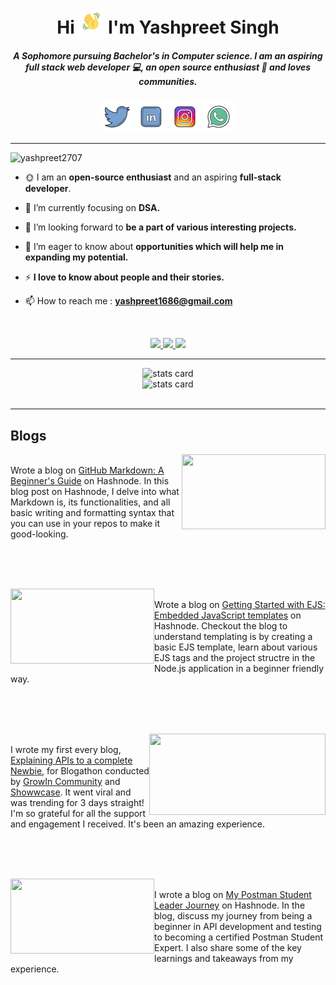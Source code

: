 <h1 align="center">
         Hi 
         <img src="./assets/wave.gif" alt="Waving hand animated gif" height="40" width="40"/>
         I'm Yashpreet Singh
</h1>
<!-- ![twitter](https://github.com/yashpreet2707/yashpreet2707/assets/111020648/db08edfe-d1d4-4ac8-b456-611dcda2a7b6) -->
<!-- ![linkedin](https://github.com/yashpreet2707/yashpreet2707/assets/111020648/ff149499-f3dd-4885-b74a-fe7b26e73ec8) -->

<h5 align="center">
A Sophomore pursuing Bachelor's in Computer science. I am an aspiring full stack web developer 💻, an open source enthusiast 🥑 and loves communities.
</h5>


<p align="center">
<a href="https://twitter.com/yashpreet2707/" target="_blank"> <img src="./assets/twitter.png" alt="twitter" width="50px"></a>
<!-- <a href="https://twitter.com/yashpreet2707/" target="_blank"> <img src="https://github.com/yashpreet2707/yashpreet2707/assets/111020648/db08edfe-d1d4-4ac8-b456-611dcda2a7b6" alt="twitter" width="50px"></a> -->
<a href="https://linkedin.com/in/yashpreet2707/" target="_blank"> <img src="./assets/linkedin.png" alt="linkedin" width="50px"></a>
<!-- <a href="https://linkedin.com/in/yashpreet2707/" target="_blank"> <img src="(https://github.com/yashpreet2707/yashpreet2707/assets/111020648/ff149499-f3dd-4885-b74a-fe7b26e73ec8" alt="linkedin" width="50px"></a> -->
<a href="https://instagram.com/yashpreet2707/" target="_blank"> <img src="./assets/instagram.png" alt="instagram" width="50px"></a>
<a href="https://wa.me/+919050833611/" target="_blank"> <img src="./assets/whatsapp.png" alt="whatsapp" width="50px"></a>
</p>

<hr>
<p align="left"> 
         <img src="https://komarev.com/ghpvc/?username=yashpreet2707&label=Profile%20views&color=0e75b6&style=flat" alt="yashpreet2707" /> 
</p>
         
  
- 🌞 I am an **open-source enthusiast** and an aspiring **full-stack developer**.

<!-- - 📙 In my free time, I love to research about various programs and learn about open-source. -->

- 🌱 I’m currently focusing on **DSA.**

- 👯 I’m looking forward to **be a part of various interesting projects.**

- 🤝 I’m eager to know about **opportunities which will help me in expanding my potential.**

- ⚡ **I love to know about people and their stories.** 

- 📫 How to reach me : **yashpreet1686@gmail.com**

<br>

<!-- <h2>Tech Stack : </h2>     -->

<!-- <p align="center">
         <img src="./assets/skills/git.png/" width="50px">
         <img src="https://cdn.iconscout.com/icon/free/png-512/free-github-159-721954.png?f=avif&w=512" width="50px">
         <img src="./assets/skills/python.png/" width="50px">
         <img src="./assets/skills/c.png/" width="50px">
         <img src="./assets/skills/cpp.png/" width="50px">
         <img src="./assets/skills/html.png/" width="50px">
         <img src="./assets/skills/css.png/" width="50px">
         <img src="./assets/skills/js.png/" width="50px">
         <img src="./assets/skills/jquery.png/" width="50px">
         <img src="./assets/skills/bootstrap.png/" width="50px">
         <img src="./assets/skills/vs code.png/" width="50px">
         <img src="./assets/skills/netlify.png/" width="50px">
         <img src="./assets/skills/team work.png/" width="50px"> 
</p> -->

<p align="center">

  <a href="https://skillicons.dev">
<!--     <img src="https://skillicons.dev/icons?i=git,github,python,c,cpp,html,css,js,jquery,bootstrap,vscode,netlify" /> -->
    <img src="https://skillicons.dev/icons?i=git,github,python,c,cpp" />
    <img src="https://skillicons.dev/icons?i=html,css,js,jquery,nodejs,expressjs" />
    <img src="https://skillicons.dev/icons?i=bootstrap,tailwindcss,vscode,netlify,postman" />
  </a>
         
</p>

<hr>

<p align="center">
         <img  alt="stats card" height="200px" width="400px" src="https://github-readme-streak-stats.herokuapp.com/?user=yashpreet2707&theme=radical">
         <br>
         <img  alt="stats card" height="200px" width="400px" src="https://github-readme-stats.vercel.app/api?username=yashpreet2707&count_private=true&theme=radical&show_icons=true">
         <br>
<!--          <img alt="stats card" height="250px" width="600px" src="https://github-readme-stats.vercel.app/api/top-langs/?username=yashpreet2707&theme=radical&show_icons=true"> -->
         <br>
</p>

<hr>

## Blogs

<img align="right" width="230" height="120" src="https://cdn.hashnode.com/res/hashnode/image/upload/v1718003315330/57ea324e-ee9a-4649-a1dd-617a03b81f65.png?w=1600&h=840&fit=crop&crop=entropy&auto=compress,format&format=webp">

<br>
Wrote a blog on <a href="https://yashpreet2707.hashnode.dev/github-markdown-a-beginners-guide">GitHub Markdown: A Beginner's Guide</a> on Hashnode. In this blog post on Hashnode, I delve into what Markdown is, its functionalities, and all basic writing and formatting syntax that you can use in your repos to make it good-looking.

<br><br>
<br>

<img align="left" width="230" height="120" src="https://cdn.hashnode.com/res/hashnode/image/upload/v1717360890996/98f4b2a5-94a2-4394-968e-4fb72cc57b32.png?w=1600&h=840&fit=crop&crop=entropy&auto=compress,format&format=webp">

<br>
Wrote a blog on <a href="https://yashpreet2707.hashnode.dev/getting-started-with-ejs-embedded-javascript-templates">Getting Started with EJS: Embedded JavaScript templates</a> on Hashnode. Checkout the blog to understand templating is by creating a basic EJS template, learn about various EJS tags and the project structre in the Node.js application in a beginner friendly way.

<br><br>
<br>

<img align="right" width="282" height="130" src="https://github.com/yashpreet2707/yashpreet2707/assets/111020648/72ca5d0b-8238-4931-9001-b3051c77c7a2">

<br>
I wrote my first every blog, <a href="https://www.showwcase.com/show/35597/api-explaining-it-to-a-complete-newbie">Explaining APIs to a complete Newbie</a>, for Blogathon conducted by <a href="https://github.com/GrowInCommunity">GrowIn Community</a> and <a href="https://github.com/Showwcase">Showwcase</a>. It went viral and was trending for 3 days straight! I'm so grateful for all the support and engagement I received. It's been an amazing experience.

<br><br>
<br>

<img align="left" width="230" height="120" src="https://cdn.hashnode.com/res/hashnode/image/upload/v1693048965667/e68ec320-ed15-4388-8e62-955cbd9e82e0.jpeg?w=1600&h=840&fit=crop&crop=entropy&auto=compress,format&format=webp">

<br>
I wrote a blog on <a href="https://yashpreet2707.hashnode.dev/my-postman-student-leader-journey">My Postman Student Leader Journey</a> on Hashnode. In the blog, discuss my journey from being a beginner in API development and testing to becoming a certified Postman Student Expert. I also share some of the key learnings and takeaways from my experience.



